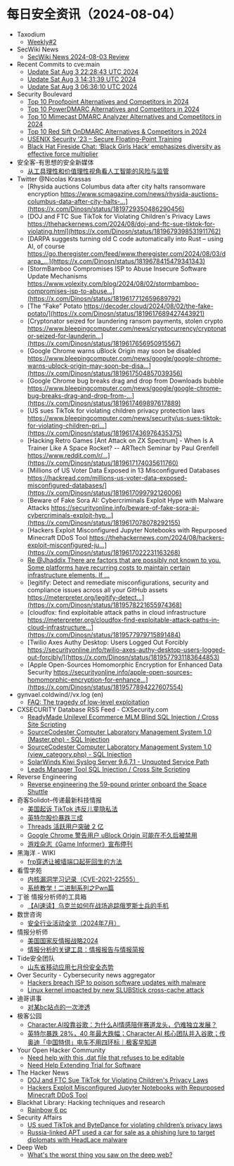 # 每日安全资讯（2024-08-04）

- Taxodium
  - [Weekly#2](https://taxodium.ink/post/weekly/2/)
- SecWiki News
  - [SecWiki News 2024-08-03 Review](http://www.sec-wiki.com/?2024-08-03)
- Recent Commits to cve:main
  - [Update Sat Aug  3 22:28:43 UTC 2024](https://github.com/trickest/cve/commit/c74aa7739d41f1137e2ec1af89637d7a67e2ad27)
  - [Update Sat Aug  3 14:31:39 UTC 2024](https://github.com/trickest/cve/commit/21143567eb9f4e01dc0c49f6aff0828718f81ef7)
  - [Update Sat Aug  3 06:36:10 UTC 2024](https://github.com/trickest/cve/commit/75b3c7150ea6d1d914f61c42c561f4debff954f6)
- Security Boulevard
  - [Top 10 Proofpoint Alternatives and Competitors in 2024](https://securityboulevard.com/2024/08/top-10-proofpoint-alternatives-and-competitors-in-2024/)
  - [Top 10 PowerDMARC Alternatives and Competitors in 2024](https://securityboulevard.com/2024/08/top-10-powerdmarc-alternatives-and-competitors-in-2024/)
  - [Top 10 Mimecast DMARC Analyzer Alternatives and Competitors in 2024](https://securityboulevard.com/2024/08/top-10-mimecast-dmarc-analyzer-alternatives-and-competitors-in-2024/)
  - [Top 10 Red Sift OnDMARC Alternatives & Competitors in 2024](https://securityboulevard.com/2024/08/top-10-red-sift-ondmarc-alternatives-competitors-in-2024/)
  - [USENIX Security ’23 – Secure Floating-Point Training](https://securityboulevard.com/2024/08/usenix-security-23-secure-floating-point-training/)
  - [Black Hat Fireside Chat: ‘Black Girls Hack’ emphasizes diversity as effective force multiplier](https://securityboulevard.com/2024/08/black-hat-fireside-chat-black-girls-hack-emphasizes-diversity-as-effective-force-multiplier/)
- 安全客-有思想的安全新媒体
  - [从工具理性和价值理性视角看人工智能的风险与监管](https://www.anquanke.com/post/id/298752)
- Twitter @Nicolas Krassas
  - [Rhysida auctions Columbus data after city halts ransomware encryption https://www.scmagazine.com/news/rhysida-auctions-columbus-data-after-city-halts-...](https://x.com/Dinosn/status/1819729350486290456)
  - [DOJ and FTC Sue TikTok for Violating Children's Privacy Laws https://thehackernews.com/2024/08/doj-and-ftc-sue-tiktok-for-violating.html](https://x.com/Dinosn/status/1819679398531911762)
  - [DARPA suggests turning old C code automatically into Rust – using AI, of course https://go.theregister.com/feed/www.theregister.com/2024/08/03/darpa_...](https://x.com/Dinosn/status/1819678415479341343)
  - [StormBamboo Compromises ISP to Abuse Insecure Software Update Mechanisms https://www.volexity.com/blog/2024/08/02/stormbamboo-compromises-isp-to-abuse...](https://x.com/Dinosn/status/1819617712659689792)
  - [The “Fake” Potato https://decoder.cloud/2024/08/02/the-fake-potato/](https://x.com/Dinosn/status/1819617689427443921)
  - [Cryptonator seized for laundering ransom payments, stolen crypto https://www.bleepingcomputer.com/news/cryptocurrency/cryptonator-seized-for-launderin...](https://x.com/Dinosn/status/1819617656950915567)
  - [Google Chrome warns uBlock Origin may soon be disabled https://www.bleepingcomputer.com/news/google/google-chrome-warns-ublock-origin-may-soon-be-disa...](https://x.com/Dinosn/status/1819617504857039356)
  - [Google Chrome bug breaks drag and drop from Downloads bubble https://www.bleepingcomputer.com/news/google/google-chrome-bug-breaks-drag-and-drop-from-...](https://x.com/Dinosn/status/1819617469897617889)
  - [US sues TikTok for violating children privacy protection laws https://www.bleepingcomputer.com/news/security/us-sues-tiktok-for-violating-children-pri...](https://x.com/Dinosn/status/1819617436976435375)
  - [Hacking Retro Games [Ant Attack on ZX Spectrum] - When Is A Trainer Like A Space Rocket? -- ARTtech Seminar by Paul Grenfell https://www.reddit.com/r/...](https://x.com/Dinosn/status/1819617174035611760)
  - [Millions of US Voter Data Exposed in 13 Misconfigured Databases https://hackread.com/millions-us-voter-data-exposed-misconfigured-databases/](https://x.com/Dinosn/status/1819617099792126006)
  - [Beware of Fake Sora AI: Cybercriminals Exploit Hype with Malware Attacks https://securityonline.info/beware-of-fake-sora-ai-cybercriminals-exploit-hyp...](https://x.com/Dinosn/status/1819617078078292155)
  - [Hackers Exploit Misconfigured Jupyter Notebooks with Repurposed Minecraft DDoS Tool https://thehackernews.com/2024/08/hackers-exploit-misconfigured-ju...](https://x.com/Dinosn/status/1819617022231163268)
  - [Re @Jhaddix There are factors that are possibly not known to you. Some platforms have recurring costs to maintain certain infrastructure elements. If ...](https://x.com/Dinosn/status/1819604427952586758)
  - [legitify: Detect and remediate misconfigurations, security and compliance issues across all your GitHub assets https://meterpreter.org/legitify-detect...](https://x.com/Dinosn/status/1819578221655974368)
  - [cloudfox: find exploitable attack paths in cloud infrastructure https://meterpreter.org/cloudfox-find-exploitable-attack-paths-in-cloud-infrastructure...](https://x.com/Dinosn/status/1819577979715891484)
  - [Twilio Axes Authy Desktop: Users Logged Out Forcibly https://securityonline.info/twilio-axes-authy-desktop-users-logged-out-forcibly/](https://x.com/Dinosn/status/1819577931183644853)
  - [Apple Open-Sources Homomorphic Encryption for Enhanced Data Security https://securityonline.info/apple-open-sources-homomorphic-encryption-for-enhance...](https://x.com/Dinosn/status/1819577894227607554)
- gynvael.coldwind//vx.log (en)
  - [FAQ: The tragedy of low-level exploitation](https://gynvael.coldwind.pl/?id=791)
- CXSECURITY Database RSS Feed - CXSecurity.com
  - [ReadyMade Unilevel Ecommerce MLM Blind SQL Injection / Cross Site Scripting](https://cxsecurity.com/issue/WLB-2024080005)
  - [SourceCodester Computer Laboratory Management System 1.0 (Master.php) - SQL Injection](https://cxsecurity.com/issue/WLB-2024080004)
  - [SourceCodester Computer Laboratory Management System 1.0 (view_category.php) - SQL Injection](https://cxsecurity.com/issue/WLB-2024080003)
  - [SolarWinds Kiwi Syslog Server 9.6.7.1 - Unquoted Service Path](https://cxsecurity.com/issue/WLB-2024080002)
  - [Leads Manager Tool SQL Injection / Cross Site Scripting](https://cxsecurity.com/issue/WLB-2024080001)
- Reverse Engineering
  - [Reverse engineering the 59-pound printer onboard the Space Shuttle](https://www.reddit.com/r/ReverseEngineering/comments/1ej9o3r/reverse_engineering_the_59pound_printer_onboard/)
- 奇客Solidot–传递最新科技情报
  - [美国起诉 TikTok 违反儿童隐私法](https://www.solidot.org/story?sid=78877)
  - [英特尔股价暴跌三成](https://www.solidot.org/story?sid=78876)
  - [Threads 活跃用户突破 2 亿](https://www.solidot.org/story?sid=78875)
  - [Google Chrome 警告用户 uBlock Origin 可能在不久后被禁用](https://www.solidot.org/story?sid=78874)
  - [游戏杂志《Game Informer》宣布停刊](https://www.solidot.org/story?sid=78873)
- 黑海洋 - WIKI
  - [frp穿透让被墙端口起死回生的方法](https://www.upx8.com/4249)
- 看雪学苑
  - [内核漏洞学习记录（CVE-2021-22555）](https://mp.weixin.qq.com/s?__biz=MjM5NTc2MDYxMw==&mid=2458565629&idx=1&sn=f07b4983ee9378e3146d939c02c51bd7&chksm=b18d8b7786fa0261a9685c18bcc980819b8524e61e75ea1af315b5b383bde56947b61658691e&scene=58&subscene=0#rd)
  - [系统教学！二进制系列之Pwn篇](https://mp.weixin.qq.com/s?__biz=MjM5NTc2MDYxMw==&mid=2458565629&idx=2&sn=4f89f836c97e2897837bfdc2c3d8d92d&chksm=b18d8b7786fa0261b92ae0d6f4ddc4d2f719228aead0e4db1b462ed720e0c3bb3ed7d4441adb&scene=58&subscene=0#rd)
- 丁爸 情报分析师的工具箱
  - [【AI速读】乌克兰如何在战场追踪俄罗斯士兵的手机](https://mp.weixin.qq.com/s?__biz=MzI2MTE0NTE3Mw==&mid=2651145453&idx=1&sn=9ce6da20fc2c40e4d299e9fbde939331&chksm=f1af33d7c6d8bac1b7e295f9e1d223f6ee0d7c64f02ea8c52226fd3d32ef28839249e3ed7452&scene=58&subscene=0#rd)
- 数世咨询
  - [安全行业活动全览（2024年7月）](https://mp.weixin.qq.com/s?__biz=MzkxNzA3MTgyNg==&mid=2247514515&idx=1&sn=5a5b1f432c7bce3bf2abee4a1a6e8819&chksm=c144cb2ef63342381a1b3adf9e2408a554a693079ff8d1e153fc467eae0701b74b8aa5f8a041&scene=58&subscene=0#rd)
- 情报分析师
  - [美国国家反情报战略2024](https://mp.weixin.qq.com/s?__biz=MzA3Mjc1MTkwOA==&mid=2650553650&idx=1&sn=d165ee6d5ba20a228e3f117d74da025b&chksm=87111379b0669a6fd0f80f641dccec035b586188b1fa5580c2519deed5404439cd1f70b62683&scene=58&subscene=0#rd)
  - [情报分析的关键工具：情报报告与情报简报](https://mp.weixin.qq.com/s?__biz=MzA3Mjc1MTkwOA==&mid=2650553650&idx=2&sn=cc58fa29991dd355e13de13ab61b484e&chksm=87111379b0669a6f77a7bacf8965f95b8dd909e390f1d4bed4f442d50aaa569ebf46b1ea280b&scene=58&subscene=0#rd)
- Tide安全团队
  - [山东省移动应用七月份安全态势](https://mp.weixin.qq.com/s?__biz=Mzg2NTA4OTI5NA==&mid=2247516712&idx=1&sn=2aab79d5d86766da30efc87cbbbe881e&chksm=ce5da049f92a295f96a554ec0bfc9bfab1005e10e76a87d9ea1f054bfe4fb39b024e01f6706c&scene=58&subscene=0#rd)
- Over Security - Cybersecurity news aggregator
  - [Hackers breach ISP to poison software updates with malware](https://www.bleepingcomputer.com/news/security/hackers-breach-isp-to-poison-software-updates-with-malware/)
  - [Linux kernel impacted by new SLUBStick cross-cache attack](https://www.bleepingcomputer.com/news/security/linux-kernel-impacted-by-new-slubstick-cross-cache-attack/)
- 迪哥讲事
  - [对某bc站点的一次渗透](https://mp.weixin.qq.com/s?__biz=MzIzMTIzNTM0MA==&mid=2247495451&idx=1&sn=d6ac8648b6c2329dc5e8b8acadc9149e&chksm=e8a5e578dfd26c6e0f6486bd673ab3b3b85293db073c16eb07562f94f0417b3f016c316bb95f&scene=58&subscene=0#rd)
- 极客公园
  - [Character.AI投靠谷歌：为什么AI情感陪伴赛道龙头，仍难独立发展？](https://mp.weixin.qq.com/s?__biz=MTMwNDMwODQ0MQ==&mid=2653049565&idx=1&sn=ff47399dd20d709c20c4ef9b99494576&chksm=7e572f6b4920a67db89483816caeb5f799595b8bb57f0afc3888494207510411b1e7cb78ec9c&scene=58&subscene=0#rd)
  - [英特尔暴跌 28%，40 年最大跌幅；Character.AI 核心团队并入谷歌；传奥迪「中国特供」电车不用四环标｜极客早知道](https://mp.weixin.qq.com/s?__biz=MTMwNDMwODQ0MQ==&mid=2653049519&idx=1&sn=9556f3488c0670854c843bdeb20f07a0&chksm=7e572f194920a60f0df0565fd66e9a7e2ce57376d9d78ab6ecd4629d0e5760e8f05fb64c96e8&scene=58&subscene=0#rd)
- Your Open Hacker Community
  - [Need help with this .dat file that refuses to be editable](https://www.reddit.com/r/HowToHack/comments/1ej6ugq/need_help_with_this_dat_file_that_refuses_to_be/)
  - [Need Help Extending Trial for Software](https://www.reddit.com/r/HowToHack/comments/1eits98/need_help_extending_trial_for_software/)
- The Hacker News
  - [DOJ and FTC Sue TikTok for Violating Children's Privacy Laws](https://thehackernews.com/2024/08/doj-and-ftc-sue-tiktok-for-violating.html)
  - [Hackers Exploit Misconfigured Jupyter Notebooks with Repurposed Minecraft DDoS Tool](https://thehackernews.com/2024/08/hackers-exploit-misconfigured-jupyter.html)
- Blackhat Library: Hacking techniques and research
  - [Rainbow 6 pc](https://www.reddit.com/r/blackhat/comments/1ejeb05/rainbow_6_pc/)
- Security Affairs
  - [US sued TikTok and ByteDance for violating children’s privacy laws](https://securityaffairs.com/166512/laws-and-regulations/us-doj-sued-tiktok.html)
  - [Russia-linked APT used a car for sale as a phishing lure to target diplomats with HeadLace malware](https://securityaffairs.com/166496/apt/russia-apt-headlace-malware.html)
- Deep Web
  - [What's the worst thing you saw on the deep web?](https://www.reddit.com/r/deepweb/comments/1eiurrx/whats_the_worst_thing_you_saw_on_the_deep_web/)
